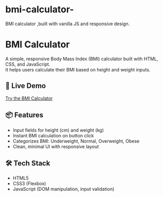 # bmi-calculator-
BMI calculator ,built with vanilla JS and responsive design.

# BMI Calculator

A simple, responsive Body Mass Index (BMI) calculator built with HTML, CSS, and JavaScript. <br>
It helps users calculate their BMI based on height and weight inputs.

## 🚀 Live Demo
[Try the BMI Calculator](bmi-calculator-sepia-nu.vercel.app)

## 📦 Features
-  Input fields for height (cm) and weight (kg)
-  Instant BMI calculation on button click
-  Categorizes BMI: Underweight, Normal, Overweight, Obese
-  Clean, minimal UI with responsive layout


## 🛠️ Tech Stack
- HTML5
- CSS3 (Flexbox)
- JavaScript (DOM manipulation, input validation)
